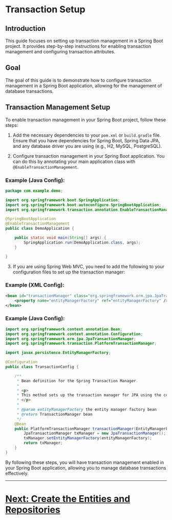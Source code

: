 # Transaction Setup

## Introduction

This guide focuses on setting up transaction management in a Spring Boot project. It provides step-by-step instructions for enabling transaction management and configuring transaction attributes.

## Goal

The goal of this guide is to demonstrate how to configure transaction management in a Spring Boot application, allowing for the management of database transactions.

## Transaction Management Setup

To enable transaction management in your Spring Boot project, follow these steps:

1. Add the necessary dependencies to your `pom.xml` or `build.gradle` file. Ensure that you have dependencies for Spring Boot, Spring Data JPA, and any database driver you are using (e.g., H2, MySQL, PostgreSQL).

2. Configure transaction management in your Spring Boot application. You can do this by annotating your main application class with `@EnableTransactionManagement`.

### Example (Java Config):

```java
package com.example.demo;

import org.springframework.boot.SpringApplication;
import org.springframework.boot.autoconfigure.SpringBootApplication;
import org.springframework.transaction.annotation.EnableTransactionManagement;

@SpringBootApplication
@EnableTransactionManagement
public class DemoApplication {

    public static void main(String[] args) {
        SpringApplication.run(DemoApplication.class, args);
    }

}
```

3. If you are using Spring Web MVC, you need to add the following to your configuration files to set up the transaction manager:

### Example (XML Config):

```xml
<bean id="transactionManager" class="org.springframework.orm.jpa.JpaTransactionManager">
    <property name="entityManagerFactory" ref="entityManagerFactory" />
</bean>
```

### Example (Java Config):

```java
import org.springframework.context.annotation.Bean;
import org.springframework.context.annotation.Configuration;
import org.springframework.orm.jpa.JpaTransactionManager;
import org.springframework.transaction.PlatformTransactionManager;

import javax.persistence.EntityManagerFactory;

@Configuration
public class TransactionConfig {

    /**
     * Bean definition for the Spring Transaction Manager.
     *
     * <p>
     * This method sets up the transaction manager for JPA using the configured entity manager factory.
     * </p>
     *
     * @param entityManagerFactory the entity manager factory bean
     * @return TransactionManager bean
     */
    @Bean
    public PlatformTransactionManager transactionManager(EntityManagerFactory entityManagerFactory) {
        JpaTransactionManager txManager = new JpaTransactionManager();
        txManager.setEntityManagerFactory(entityManagerFactory);
        return txManager;
    }
}
```

By following these steps, you will have transaction management enabled in your Spring Boot application, allowing you to manage database transactions effectively.

---

# [Next: Create the Entities and Repositories](lessons/entities-and-repositories.md)